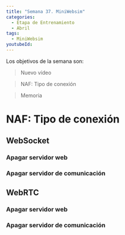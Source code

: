 ```yaml
---
title: "Semana 37. MiniWebsim"
categories:
  - Etapa de Entrenamiento
  - Abril
tags:
  - MiniWebsim
youtubeId: 
---
```


Los objetivos de la semana son:

> Nuevo vídeo 

> NAF: Tipo de conexión 

> Memoria 

# NAF: Tipo de conexión

## WebSocket

### Apagar servidor web 
### Apagar servidor de comunicación

## WebRTC 

### Apagar servidor web 
### Apagar servidor de comunicación

